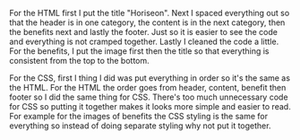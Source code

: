 For the HTML first I put the title "Horiseon".
Next I spaced everything out so that the header is in one category, the content is in the next category, then the benefits next and lastly the footer. Just so it is easier to see the code and everything is not cramped together. 
Lastly I cleaned the code a little. For the benefits, I put the image first then the title so that everything is consistent from the top to the bottom. 

For the CSS, first I thing I did was put everything in order so it's the same as the HTML. For the HTML the order goes from header, content, benefit then footer so I did the same thing for CSS.
There's too much unnecessary code for CSS so putting it together makes it looks more simple and easier to read. For example for the images of benefits the CSS styling is the same for everything so instead of doing separate styling why not put it together.